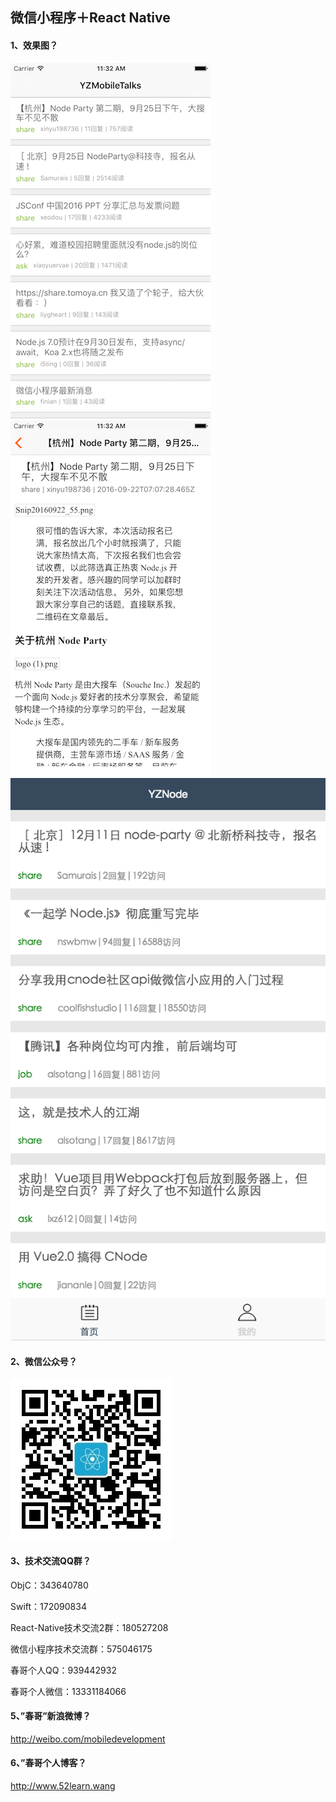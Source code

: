 ## 微信小程序＋React Native

#### 1、效果图？
![](yznode.png)
![](yznode-detail.png)
![](zhuye.png)

#### 2、微信公众号？
![](yzmobiletalks.jpg)

#### 3、技术交流QQ群？
ObjC：343640780  

Swift：172090834

React-Native技术交流2群：180527208

微信小程序技术交流群：575046175

春哥个人QQ：939442932

春哥个人微信：13331184066

#### 5、”春哥”新浪微博？
http://weibo.com/mobiledevelopment

#### 6、”春哥个人博客？
http://www.52learn.wang

